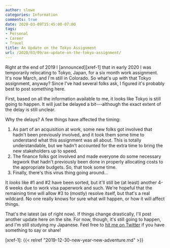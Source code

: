 ```yaml
---
author: slowe
categories: Information
comments: true
date: 2020-03-09T15:45:00-07:00
tags:
- Personal
- Career
- Travel
title: An Update on the Tokyo Assignment
url: /2020/03/09/an-update-on-the-tokyo-assignment/
---
```


Right at the end of 2019 I [announced][xref-1] that in early 2020 I was temporarily relocating to Tokyo, Japan, for a six month work assignment. It's now March, and I'm still in Colorado. So what's up with that Tokyo assignment, anyway? Since I've had several folks ask, I figured it's probably best to post something here.<!--more-->

First, based on all the information available to me, it looks like Tokyo is still going to happen. It will just be delayed a bit---although the exact extent of the delay is still unclear.

Why the delays? A few things have affected the timing:

1. As part of an acquisition at work, some new folks got involved that hadn't been previously involved, and it took them some time to understand what this assignment was all about. This is totally understandable, but we hadn't accounted for the extra time to bring the new stakeholders up to speed.
2. The finance folks got involved and made everyone do some necessary legwork that hadn't previously been done in properly allocating costs to the appropriate budgets. So, that took some time.
3. Finally, there's this virus thing going around...

It _looks_ like #1 and #2 have been sorted, but it'll still be (at least) another 4-6 weeks due to work visa paperwork and such. We're hopeful that the remaining time will allow #3 to (mostly) resolve itself, but that's a real wildcard. No one really knows for sure what will happen, or how it will affect things.

That's the latest (as of right now). If things change drastically, I'll post another update here on the site. For now, though, it's still going to happen, and I'm still studying my Japanese. Feel free to [hit me on Twitter][link-1] if you have something to say or share!

[link-1]: https://twitter.com/scott_lowe
[xref-1]: {{< relref "2019-12-30-new-year-new-adventure.md" >}}